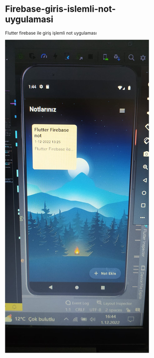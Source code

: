 # Firebase-giris-islemli-not-uygulamasi
Flutter firebase ile giriş işlemli  not uygulaması

<img src="https://github.com/ibrahimysr/Firebase-giris-islemli-not-uygulamasi/blob/main/WhatsApp%20Image%202023-07-14%20at%2020.12.36.jpeg" width="auto">
